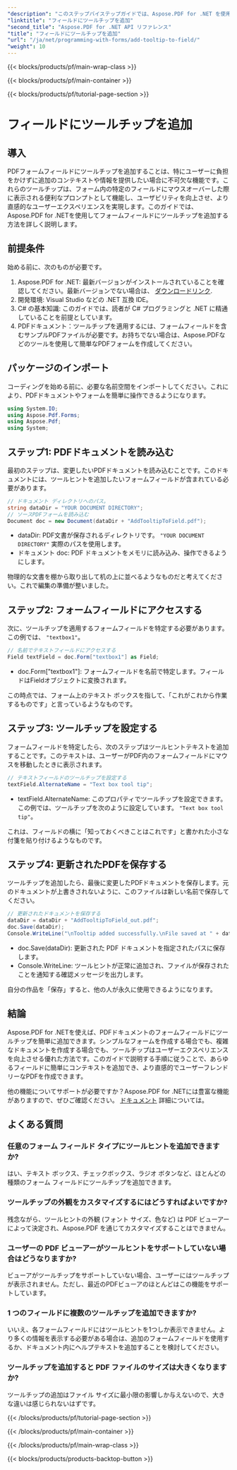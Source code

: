 ```yaml
---
"description": "このステップバイステップガイドでは、Aspose.PDF for .NET を使用して PDF ドキュメントのフォームフィールドにツールヒントを追加する方法を学びます。これにより、ユーザビリティとユーザーエクスペリエンスが向上します。"
"linktitle": "フィールドにツールチップを追加"
"second_title": "Aspose.PDF for .NET API リファレンス"
"title": "フィールドにツールチップを追加"
"url": "/ja/net/programming-with-forms/add-tooltip-to-field/"
"weight": 10
---
```


{{< blocks/products/pf/main-wrap-class >}}

{{< blocks/products/pf/main-container >}}

{{< blocks/products/pf/tutorial-page-section >}}

# フィールドにツールチップを追加

## 導入

PDFフォームフィールドにツールチップを追加することは、特にユーザーに負担をかけずに追加のコンテキストや情報を提供したい場合に不可欠な機能です。これらのツールチップは、フォーム内の特定のフィールドにマウスオーバーした際に表示される便利なプロンプトとして機能し、ユーザビリティを向上させ、より直感的なユーザーエクスペリエンスを実現します。このガイドでは、Aspose.PDF for .NETを使用してフォームフィールドにツールチップを追加する方法を詳しく説明します。

## 前提条件

始める前に、次のものが必要です。

1. Aspose.PDF for .NET: 最新バージョンがインストールされていることを確認してください。最新バージョンでない場合は、 [ダウンロードリンク](https://releases。aspose.com/pdf/net/).
2. 開発環境: Visual Studio などの .NET 互換 IDE。
3. C# の基本知識: このガイドでは、読者が C# プログラミングと .NET に精通していることを前提としています。
4. PDFドキュメント：ツールチップを適用するには、フォームフィールドを含むサンプルPDFファイルが必要です。お持ちでない場合は、Aspose.PDFなどのツールを使用して簡単なPDFフォームを作成してください。

## パッケージのインポート

コーディングを始める前に、必要な名前空間をインポートしてください。これにより、PDFドキュメントやフォームを簡単に操作できるようになります。

```csharp
using System.IO;
using Aspose.Pdf.Forms;
using Aspose.Pdf;
using System;
```

## ステップ1: PDFドキュメントを読み込む

最初のステップは、変更したいPDFドキュメントを読み込むことです。このドキュメントには、ツールヒントを追加したいフォームフィールドが含まれている必要があります。

```csharp
// ドキュメント ディレクトリへのパス。
string dataDir = "YOUR DOCUMENT DIRECTORY";
// ソースPDFフォームを読み込む
Document doc = new Document(dataDir + "AddTooltipToField.pdf");
```

- dataDir: PDF文書が保存されるディレクトリです。 `"YOUR DOCUMENT DIRECTORY"` 実際のパスを使用します。
- ドキュメント doc: PDF ドキュメントをメモリに読み込み、操作できるようにします。

物理的な文書を棚から取り出して机の上に並べるようなものだと考えてください。これで編集の準備が整いました。

## ステップ2: フォームフィールドにアクセスする

次に、ツールチップを適用するフォームフィールドを特定する必要があります。この例では、 `"textbox1"`。

```csharp
// 名前でテキストフィールドにアクセスする
Field textField = doc.Form["textbox1"] as Field;
```

- doc.Form["textbox1"]: フォームフィールドを名前で特定します。フィールドはFieldオブジェクトに変換されます。
  
この時点では、フォーム上のテキスト ボックスを指して、「これがこれから作業するものです」と言っているようなものです。

## ステップ3: ツールチップを設定する

フォームフィールドを特定したら、次のステップはツールヒントテキストを追加することです。このテキストは、ユーザーがPDF内のフォームフィールドにマウスを移動したときに表示されます。

```csharp
// テキストフィールドのツールチップを設定する
textField.AlternateName = "Text box tool tip";
```

- textField.AlternateName: このプロパティでツールチップを設定できます。この例では、ツールチップを次のように設定しています。 `"Text box tool tip"`。

これは、フィールドの横に「知っておくべきことはこれです」と書かれた小さな付箋を貼り付けるようなものです。

## ステップ4: 更新されたPDFを保存する

ツールチップを追加したら、最後に変更したPDFドキュメントを保存します。元のドキュメントが上書きされないように、このファイルは新しい名前で保存してください。

```csharp
// 更新されたドキュメントを保存する
dataDir = dataDir + "AddTooltipToField_out.pdf";
doc.Save(dataDir);
Console.WriteLine("\nTooltip added successfully.\nFile saved at " + dataDir);
```

- doc.Save(dataDir): 更新された PDF ドキュメントを指定されたパスに保存します。
- Console.WriteLine: ツールヒントが正常に追加され、ファイルが保存されたことを通知する確認メッセージを出力します。

自分の作品を「保存」すると、他の人が永久に使用できるようになります。

## 結論

Aspose.PDF for .NETを使えば、PDFドキュメントのフォームフィールドにツールチップを簡単に追加できます。シンプルなフォームを作成する場合でも、複雑なドキュメントを作成する場合でも、ツールチップはユーザーエクスペリエンスを向上させる優れた方法です。このガイドで説明する手順に従うことで、あらゆるフィールドに簡単にコンテキストを追加でき、より直感的でユーザーフレンドリーなPDFを作成できます。

他の機能についてサポートが必要ですか？Aspose.PDF for .NETには豊富な機能がありますので、ぜひご確認ください。 [ドキュメント](https://reference.aspose.com/pdf/net/) 詳細については。

## よくある質問

### 任意のフォーム フィールド タイプにツールヒントを追加できますか?  
はい、テキスト ボックス、チェックボックス、ラジオ ボタンなど、ほとんどの種類のフォーム フィールドにツールチップを追加できます。

### ツールチップの外観をカスタマイズするにはどうすればよいですか?  
残念ながら、ツールヒントの外観 (フォント サイズ、色など) は PDF ビューアーによって決定され、Aspose.PDF を通じてカスタマイズすることはできません。

### ユーザーの PDF ビューアーがツールヒントをサポートしていない場合はどうなりますか?  
ビューアがツールチップをサポートしていない場合、ユーザーにはツールチップが表示されません。ただし、最近のPDFビューアのほとんどはこの機能をサポートしています。

### 1 つのフィールドに複数のツールチップを追加できますか?  
いいえ、各フォームフィールドにはツールヒントを1つしか表示できません。より多くの情報を表示する必要がある場合は、追加のフォームフィールドを使用するか、ドキュメント内にヘルプテキストを追加することを検討してください。

### ツールチップを追加すると PDF ファイルのサイズは大きくなりますか?  
ツールチップの追加はファイル サイズに最小限の影響しか与えないので、大きな違いは感じられないはずです。

{{< /blocks/products/pf/tutorial-page-section >}}

{{< /blocks/products/pf/main-container >}}

{{< /blocks/products/pf/main-wrap-class >}}

{{< blocks/products/products-backtop-button >}}